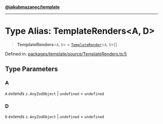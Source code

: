 [**@jakubmazanec/template**](../README.md)

---

# Type Alias: TemplateRenders\<A, D\>

> **TemplateRenders**\<`A`, `D`\> = [`TemplateRender`](TemplateRender.md)\<`A`, `D`\>[]

Defined in:
[packages/template/source/TemplateRenders.ts:5](https://github.com/jakubmazanec/tools/blob/d956cf350ae3e6bad1df754a19dfbabb088c1451/packages/template/source/TemplateRenders.ts#L5)

## Type Parameters

### A

`A` _extends_ `z.AnyZodObject` \| `undefined` = `undefined`

### D

`D` _extends_ `z.AnyZodObject` \| `undefined` = `undefined`
